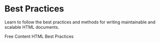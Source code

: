 # Best Practices

Learn to follow the best practices and methods for writing maintainable and scalable HTML documents.

<ResourceGroupTitle>Free Content</ResourceGroupTitle>
<BadgeLink badgeText='Read' colorScheme='yellow' href='https://github.com/hail2u/html-best-practices'>HTML Best Practices</BadgeLink>

